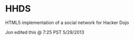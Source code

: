 HHDS
====

HTML5 implementation of a social network for Hacker Dojo

Jon edited this @ 7:25 PST 5/29/2013
